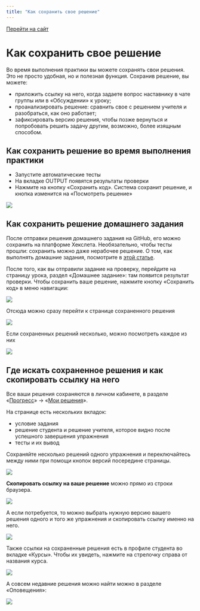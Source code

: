 ```yaml
---
title: "Как сохранить свое решение"
---
```


[Перейти на сайт](https://ru.hexlet.io)

# Как сохранить свое решение

Во время выполнения практики вы можете сохранять свои решения. Это не просто удобная, но и полезная функция. Сохранив решение, вы можете:

* приложить ссылку на него, когда задаете вопрос наставнику в чате группы или в «Обсуждении» к уроку;
* проанализировать решение: сравнить свое с решением учителя и разобраться, как оно работает;
* зафиксировать версию решения, чтобы позже вернуться и попробовать решить задачу другим, возможно, более изящным способом.

## Как сохранить решение во время выполнения практики

* Запустите автоматические тесты
* На вкладке OUTPUT появятся результаты проверки
* Нажмите на кнопку «Сохранить код». Система сохранит решение, и кнопка изменится на «Посмотреть решение»

![](/img/docs/img-141.png)

## Как сохранить решение домашнего задания

После отправки решения домашнего задания на GitHub, его можно сохранить на платформе Хекслета. Необязательно, чтобы тесты прошли: сохранить можно даже нерабочее решение. О том, как выполнять домашние задания, посмотрите в [этой статье](https://help.hexlet.ru/article/65253).

После того, как вы отправили задание на проверку, перейдите на страницу урока, раздел «Домашнее задание»: там появится результат проверки. Чтобы сохранить ваше решение, нажмите кнопку «Сохранить код» в меню навигации:

![](/img/docs/img-133.png)

Отсюда можно сразу перейти к странице сохраненного решения

![](/img/docs/img-134.png)

Если сохраненных решений несколько, можно посмотреть каждое из них

![](/img/docs/img-135.png)

## Где искать сохраненное решения и как скопировать ссылку на него

Все ваши решения сохраняются в личном кабинете, в разделе «[Прогресс](https://ru.hexlet.io/my/learning)» → «[Мои решения](https://ru.hexlet.io/my/learning/code_reviews)».

На странице есть нескольких вкладок:

* условие задания
* решение студента и решение учителя, которое видно после успешного завершения упражнения
* тесты и их вывод

Сохраняйте несколько решений одного упражнения и переключайтесь между ними при помощи кнопок версий посередине страницы.

![](/img/docs/img-136.png)

**Скопировать ссылку на ваше решение** можно прямо из строки браузера.

![](/img/docs/img-137.png)

А если потребуется, то можно выбрать нужную версию вашего решения одного и того же упражнения и скопировать ссылку именно на него.

![](/img/docs/img-138.png)

Также ссылки на сохраненные решения есть в профиле студента во вкладке «Курсы». Чтобы их увидеть, нажмите на стрелочку справа от названия курса.

![](/img/docs/img-139.png)

А совсем недавние решения можно найти можно в разделе «Оповещения»:

![](/img/docs/img-140.png)
